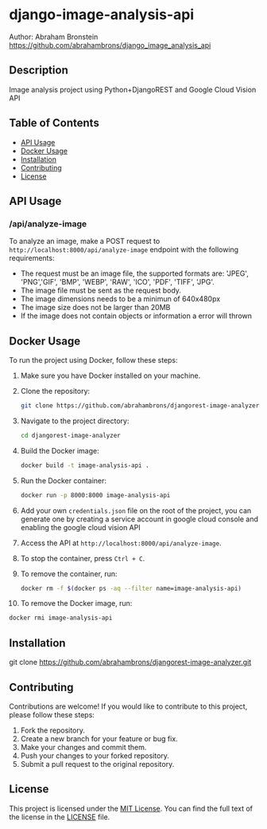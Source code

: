 # django-image-analysis-api

Author: Abraham Bronstein https://github.com/abrahambrons/django_image_analysis_api

## Description

Image analysis project using Python+DjangoREST and Google Cloud Vision API

## Table of Contents

- [API Usage](#api-usage)
- [Docker Usage](#docker-usage)
- [Installation](#installation)
- [Contributing](#contributing)
- [License](#license)

## API Usage

### /api/analyze-image

To analyze an image, make a POST request to `http://localhost:8000/api/analyze-image` endpoint with the following requirements:

- The request must be an image file, the supported formats are: 'JPEG', 'PNG','GIF', 'BMP', 'WEBP', 'RAW', 'ICO', 'PDF', 'TIFF', 'JPG'.
- The image file must be sent as the request body.
- The image dimensions needs to be a minimun of 640x480px
- The image size does not be larger than 20MB
- If the image does not contain objects or information a error will thrown

## Docker Usage

To run the project using Docker, follow these steps:

1. Make sure you have Docker installed on your machine.

2. Clone the repository:

   ```bash
   git clone https://github.com/abrahambrons/djangorest-image-analyzer.git
   ```

3. Navigate to the project directory:

   ```bash
   cd djangorest-image-analyzer
   ```

4. Build the Docker image:

   ```bash
   docker build -t image-analysis-api .
   ```

5. Run the Docker container:

   ```bash
   docker run -p 8000:8000 image-analysis-api
   ```

6. Add your own `credentials.json` file on the root of the project, you can generate one by creating a service account in google cloud console and enabling the google cloud vision API

7. Access the API at `http://localhost:8000/api/analyze-image`.

8. To stop the container, press `Ctrl + C`.

9. To remove the container, run:

   ```bash
   docker rm -f $(docker ps -aq --filter name=image-analysis-api)
   ```

10. To remove the Docker image, run:

```bash
docker rmi image-analysis-api
```

## Installation

git clone https://github.com/abrahambrons/djangorest-image-analyzer.git

## Contributing

Contributions are welcome! If you would like to contribute to this project, please follow these steps:

1. Fork the repository.
2. Create a new branch for your feature or bug fix.
3. Make your changes and commit them.
4. Push your changes to your forked repository.
5. Submit a pull request to the original repository.

## License

This project is licensed under the [MIT License](https://opensource.org/licenses/MIT). You can find the full text of the license in the [LICENSE](LICENSE) file.
